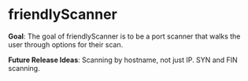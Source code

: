 # friendlyScanner

**Goal**: 
The goal of friendlyScanner is to be a port scanner that walks the user through options for their scan.

**Future Release Ideas**: 
Scanning by hostname, not just IP.
SYN and FIN scanning.
